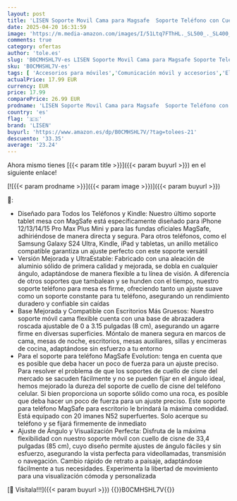 ```yaml
---
layout: post
title: 'LISEN Soporte Movil Cama para Magsafe  Soporte Teléfono con Cuello De Cisne Brazo Flexible Soporte Movil Cama Mesa Ajustable Soporte Kindle Tablet para iPhone 15 Pro Plus 14 iPad  Samsung  Galaxy'
date: 2025-04-20 16:31:59
image: 'https://m.media-amazon.com/images/I/51Ltq7FThHL._SL500_._SL400_.jpg'
comments: true
category: ofertas
author: 'tole.es'
slug: 'B0CMHSHL7V-es LISEN Soporte Movil Cama para Magsafe Soporte Teléfono con...'
sku: 'B0CMHSHL7V-es'
tags: [ 'Accesorios para móviles','Comunicación móvil y accesorios','Electrónica','Soportes para teléfonos móviles','ipad','iphone','lisen','magsafe','🇪🇸', ]
actualPrice: 17.99 EUR
currency: EUR
price: 17.99
comparePrice: 26.99 EUR
prodname: 'LISEN Soporte Movil Cama para Magsafe  Soporte Teléfono con Cuello De Cisne Brazo Flexible Soporte Movil Cama Mesa Ajustable Soporte Kindle Tablet para iPhone 15 Pro Plus 14 iPad  Samsung  Galaxy'
country: 'es'
flag: '🇪🇸'
brand: 'LISEN'
buyurl: 'https://www.amazon.es/dp/B0CMHSHL7V/?tag=tolees-21'
descuento: '33.35'
average: '23.24'
---
```


Ahora mismo tienes [{{< param title >}}]({{< param buyurl >}}) en el siguiente enlace!

[![{{< param prodname >}}]({{< param image >}})]({{< param buyurl >}})

🔎:

- Diseñado para Todos los Teléfonos y Kindle: Nuestro último soporte tablet mesa con MagSafe está específicamente diseñado para iPhone 12/13/14/15 Pro Max Plus Mini y para las fundas oficiales MagSafe, adhiriéndose de manera directa y segura. Para otros teléfonos, como el Samsung Galaxy S24 Ultra, Kindle, iPad y tabletas, un anillo metálico compatible garantiza un ajuste perfecto con este soporte versátil
- Versión Mejorada y UltraEstable: Fabricado con una aleación de aluminio sólido de primera calidad y mejorada, se dobla en cualquier ángulo, adaptándose de manera flexible a tu línea de visión. A diferencia de otros soportes que tambalean y se hunden con el tiempo, nuestro soporte teléfono para mesa es firme, ofreciendo tanto un ajuste suave como un soporte constante para tu teléfono, asegurando un rendimiento duradero y confiable sin caídas
- Base Mejorada y Compatible con Escritorios Más Gruesos: Nuestro soporte móvil cama flexible cuenta con una base de abrazadera roscada ajustable de 0 a 3.15 pulgadas (8 cm), asegurando un agarre firme en diversas superficies. Móntalo de manera segura en marcos de cama, mesas de noche, escritorios, mesas auxiliares, sillas y encimeras de cocina, adaptándose sin esfuerzo a tu entorno
- Para el soporte para teléfono MagSafe Evolution: tenga en cuenta que es posible que deba hacer un poco de fuerza para un ajuste preciso. Para resolver el problema de que los soportes de cuello de cisne del mercado se sacuden fácilmente y no se pueden fijar en el ángulo ideal, hemos mejorado la dureza del soporte de cuello de cisne del teléfono celular. Si bien proporciona un soporte sólido como una roca, es posible que deba hacer un poco de fuerza para un ajuste preciso. Este soporte para teléfono MagSafe para escritorio le brindará la máxima comodidad. Está equipado con 20 imanes N52 superfuertes. Solo acerque su teléfono y se fijará firmemente de inmediato
- Ajuste de Ángulo y Visualización Perfecta: Disfruta de la máxima flexibilidad con nuestro soporte móvil con cuello de cisne de 33,4 pulgadas (85 cm), cuyo diseño permite ajustes de ángulo fáciles y sin esfuerzo, asegurando la vista perfecta para videollamadas, transmisión o navegación. Cambio rápido de retrato a paisaje, adaptándose fácilmente a tus necesidades. Experimenta la libertad de movimiento para una visualización cómoda y personalizada

[🛒 Visítala!!!]({{< param buyurl >}})
{{<world>}}B0CMHSHL7V{{</world>}}
